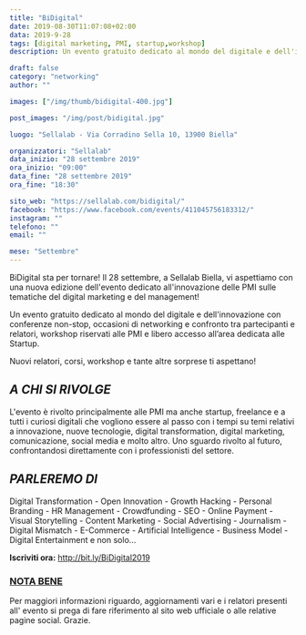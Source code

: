 ```yaml
---
title: "BiDigital"
date: 2019-08-30T11:07:08+02:00
data: 2019-9-28
tags: [digital marketing, PMI, startup,workshop]
description: Un evento gratuito dedicato al mondo del digitale e dell'innovazione con conferenze non-stop, occasioni di networking e confronto tra partecipanti e relatori, workshop riservati alle PMI e libero accesso all’area dedicata alle Startup.

draft: false
category: "networking"
author: ""

images: ["/img/thumb/bidigital-400.jpg"]

post_images: "/img/post/bidigital.jpg"

luogo: "Sellalab - Via Corradino Sella 10, 13900 Biella"

organizzatori: "Sellalab"
data_inizio: "28 settembre 2019"
ora_inizio: "09:00"
data_fine: "28 settembre 2019"
ora_fine: "18:30"

sito_web: "https://sellalab.com/bidigital/"
facebook: "https://www.facebook.com/events/411045756183312/"
instagram: ""
telefono: ""
email: ""

mese: "Settembre"
---
```

BiDigital sta per tornare! Il 28 settembre, a Sellalab Biella, vi aspettiamo con una nuova edizione dell'evento dedicato all'innovazione delle PMI sulle tematiche del digital marketing e del management!

Un evento gratuito dedicato al mondo del digitale e dell'innovazione con conferenze non-stop, occasioni di networking e confronto tra partecipanti e relatori, workshop riservati alle PMI e libero accesso all’area dedicata alle Startup.

Nuovi relatori, corsi, workshop e tante altre sorprese ti aspettano! 

## *A CHI SI RIVOLGE*
L'evento è rivolto principalmente alle PMI ma anche startup, freelance e a tutti i curiosi digitali che vogliono essere al passo con i tempi su temi relativi a innovazione, nuove tecnologie, digital transformation, digital marketing, comunicazione, social media e molto altro. Uno sguardo rivolto al futuro, confrontandosi direttamente con i professionisti del settore.

## *PARLEREMO DI*
Digital Transformation - Open Innovation - Growth Hacking - Personal Branding - HR Management - Crowdfunding - SEO - Online Payment - Visual Storytelling - Content Marketing - Social Advertising - Journalism - Digital Mismatch - E-Commerce - Artificial Intelligence - Business Model - Digital Entertainment e non solo…

**Iscriviti ora:** http://bit.ly/BiDigital2019

### <u>NOTA BENE</u>
Per maggiori informazioni riguardo, aggiornamenti vari e i relatori presenti all' evento si prega di fare riferimento al sito web ufficiale o alle relative pagine social. Grazie.
